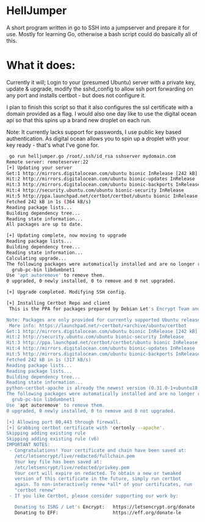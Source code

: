 # HellJumper
A short program written in go to SSH into a jumpserver and prepare it for use. Mostly for learning Go, otherwise a bash script could do basically all of this.

# What it does:
Currently it will; Login to your (presumed Ubuntu) server with a private key, update & upgrade, modify the sshd_config to allow ssh port forwarding on any port and installs certbot - but does not configure it.

I plan to finish this script so that it also configures the ssl certificate with a domain provided as a flag. I would also one day like to use the digital ocean api so that this spins up a brand new droplet on each run.

Note:
It currently lacks support for passwords, I use public key based authentication. As digital ocean allows you to spin up a droplet with your key ready - that's what I've gone for. 

```sh
 go run helljumper.go /root/.ssh/id_rsa sshserver mydomain.com
Remote server: remoteserver:22
[+] Updating your server
Get:1 http://mirrors.digitalocean.com/ubuntu bionic InRelease [242 kB]
Hit:2 http://mirrors.digitalocean.com/ubuntu bionic-updates InRelease
Hit:3 http://mirrors.digitalocean.com/ubuntu bionic-backports InRelease
Hit:4 http://security.ubuntu.com/ubuntu bionic-security InRelease
Hit:5 http://ppa.launchpad.net/certbot/certbot/ubuntu bionic InRelease
Fetched 242 kB in 1s (364 kB/s)
Reading package lists...
Building dependency tree...
Reading state information...
All packages are up to date.

[+] Updating complete, now moving to upgrade
Reading package lists...
Building dependency tree...
Reading state information...
Calculating upgrade...
The following packages were automatically installed and are no longer required:
  grub-pc-bin libdumbnet1
Use 'apt autoremove' to remove them.
0 upgraded, 0 newly installed, 0 to remove and 0 not upgraded.

[+] Upgrade completed. Modifying SSH config.

[+] Installing Certbot Repo and client
 This is the PPA for packages prepared by Debian Let's Encrypt Team and backported for Ubuntu.

Note: Packages are only provided for currently supported Ubuntu releases.
 More info: https://launchpad.net/~certbot/+archive/ubuntu/certbot
Get:1 http://mirrors.digitalocean.com/ubuntu bionic InRelease [242 kB]
Hit:2 http://security.ubuntu.com/ubuntu bionic-security InRelease
Hit:3 http://ppa.launchpad.net/certbot/certbot/ubuntu bionic InRelease
Hit:4 http://mirrors.digitalocean.com/ubuntu bionic-updates InRelease
Hit:5 http://mirrors.digitalocean.com/ubuntu bionic-backports InRelease
Fetched 242 kB in 1s (317 kB/s)
Reading package lists...
Reading package lists...
Building dependency tree...
Reading state information...
python-certbot-apache is already the newest version (0.31.0-1+ubuntu18.04.1+certbot+1).
The following packages were automatically installed and are no longer required:
  grub-pc-bin libdumbnet1
Use 'apt autoremove' to remove them.
0 upgraded, 0 newly installed, 0 to remove and 0 not upgraded.

[+] Allowing port 80,443 through firewall.
[+] Grabbing certbot certificate with 'certonly --apache'.
Skipping adding existing rule
Skipping adding existing rule (v6)
IMPORTANT NOTES:
 - Congratulations! Your certificate and chain have been saved at:
   /etc/letsencrypt/live/redacted/fullchain.pem
   Your key file has been saved at:
   /etc/letsencrypt/live/redacted/privkey.pem
   Your cert will expire on redacted. To obtain a new or tweaked
   version of this certificate in the future, simply run certbot
   again. To non-interactively renew *all* of your certificates, run
   "certbot renew"
 - If you like Certbot, please consider supporting our work by:

   Donating to ISRG / Let's Encrypt:   https://letsencrypt.org/donate
   Donating to EFF:                    https://eff.org/donate-le

```
